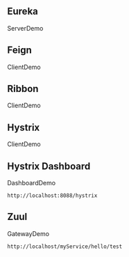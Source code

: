 ## Eureka
ServerDemo

## Feign
ClientDemo

## Ribbon
ClientDemo

## Hystrix
ClientDemo

## Hystrix Dashboard
DashboardDemo
```
http://localhost:8088/hystrix
```
## Zuul
GatewayDemo
```
http://localhost/myService/hello/test
```



